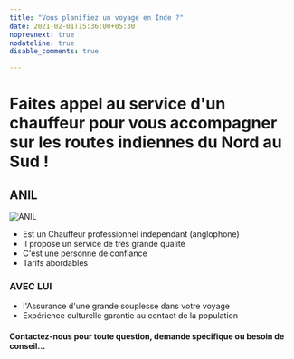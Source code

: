 ```yaml
---
title: "Vous planifiez un voyage en Inde ?"
date: 2021-02-01T15:36:00+05:30
noprevnext: true
nodateline: true
disable_comments: true

---
```


# Faites appel au service d'un chauffeur pour vous accompagner  sur les routes indiennes du Nord au Sud !


##  ANIL 
![ ANIL ](/anil2.png "Votre chauffeur")


* Est un Chauffeur professionnel independant  (anglophone)
* Il propose un service de trés grande qualité
* C'est une personne de confiance 
* Tarifs abordables  

### AVEC LUI

* l'Assurance d'une grande souplesse dans votre voyage
* Expérience culturelle garantie au contact de la population


 
#### Contactez-nous pour toute question, demande spécifique ou besoin de conseil...









